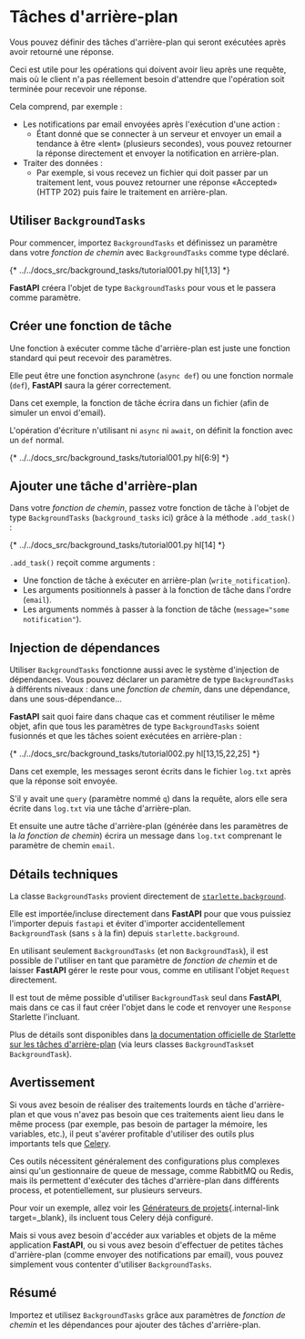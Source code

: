 # Tâches d'arrière-plan

Vous pouvez définir des tâches d'arrière-plan qui seront exécutées après avoir retourné une réponse.

Ceci est utile pour les opérations qui doivent avoir lieu après une requête, mais où le client n'a pas réellement besoin d'attendre que l'opération soit terminée pour recevoir une réponse.

Cela comprend, par exemple :

* Les notifications par email envoyées après l'exécution d'une action :
    * Étant donné que se connecter à un serveur et envoyer un email a tendance à être «lent» (plusieurs secondes), vous pouvez retourner la réponse directement et envoyer la notification en arrière-plan.
* Traiter des données :
    * Par exemple, si vous recevez un fichier qui doit passer par un traitement lent, vous pouvez retourner une réponse «Accepted» (HTTP 202) puis faire le traitement en arrière-plan.


## Utiliser `BackgroundTasks`

Pour commencer, importez `BackgroundTasks` et définissez un paramètre dans votre *fonction de chemin* avec `BackgroundTasks` comme type déclaré.

{* ../../docs_src/background_tasks/tutorial001.py hl[1,13] *}

**FastAPI** créera l'objet de type `BackgroundTasks` pour vous et le passera comme paramètre.

## Créer une fonction de tâche

Une fonction à exécuter comme tâche d'arrière-plan est juste une fonction standard qui peut recevoir des paramètres.

Elle peut être une fonction asynchrone (`async def`) ou une fonction normale (`def`), **FastAPI** saura la gérer correctement.

Dans cet exemple, la fonction de tâche écrira dans un fichier (afin de simuler un envoi d'email).

L'opération d'écriture n'utilisant ni `async` ni `await`, on définit la fonction avec un `def` normal.

{* ../../docs_src/background_tasks/tutorial001.py hl[6:9] *}

## Ajouter une tâche d'arrière-plan

Dans votre *fonction de chemin*, passez votre fonction de tâche à l'objet de type `BackgroundTasks` (`background_tasks` ici) grâce à la méthode `.add_task()` :


{* ../../docs_src/background_tasks/tutorial001.py hl[14] *}

`.add_task()` reçoit comme arguments :

* Une fonction de tâche à exécuter en arrière-plan (`write_notification`).
* Les arguments positionnels à passer à la fonction de tâche dans l'ordre (`email`).
* Les arguments nommés à passer à la fonction de tâche (`message="some notification"`).

## Injection de dépendances

Utiliser `BackgroundTasks` fonctionne aussi avec le système d'injection de dépendances. Vous pouvez déclarer un paramètre de type `BackgroundTasks` à différents niveaux : dans une *fonction de chemin*, dans une dépendance, dans une sous-dépendance...

**FastAPI** sait quoi faire dans chaque cas et comment réutiliser le même objet, afin que tous les paramètres de type `BackgroundTasks` soient fusionnés et que les tâches soient exécutées en arrière-plan :

{* ../../docs_src/background_tasks/tutorial002.py hl[13,15,22,25] *}

Dans cet exemple, les messages seront écrits dans le fichier `log.txt` après que la réponse soit envoyée.

S'il y avait une `query` (paramètre nommé `q`) dans la requête, alors elle sera écrite dans `log.txt` via une tâche d'arrière-plan.

Et ensuite une autre tâche d'arrière-plan (générée dans les paramètres de la *la fonction de chemin*) écrira un message dans `log.txt` comprenant le paramètre de chemin `email`.

## Détails techniques

La classe `BackgroundTasks` provient directement de <a href="https://www.starlette.io/background/" class="external-link" target="_blank">`starlette.background`</a>.

Elle est importée/incluse directement dans **FastAPI** pour que vous puissiez l'importer depuis `fastapi` et éviter d'importer accidentellement `BackgroundTask` (sans `s` à la fin) depuis `starlette.background`.

En utilisant seulement `BackgroundTasks` (et non `BackgroundTask`), il est possible de l'utiliser en tant que paramètre de *fonction de chemin* et de laisser **FastAPI** gérer le reste pour vous, comme en utilisant l'objet `Request` directement.

Il est tout de même possible d'utiliser `BackgroundTask` seul dans **FastAPI**, mais dans ce cas il faut créer l'objet dans le code et renvoyer une `Response` Starlette l'incluant.

Plus de détails sont disponibles dans <a href="https://www.starlette.io/background/" class="external-link" target="_blank">la documentation officielle de Starlette sur les tâches d'arrière-plan</a> (via leurs classes `BackgroundTasks`et `BackgroundTask`).

## Avertissement

Si vous avez besoin de réaliser des traitements lourds en tâche d'arrière-plan et que vous n'avez pas besoin que ces traitements aient lieu dans le même process (par exemple, pas besoin de partager la mémoire, les variables, etc.), il peut s'avérer profitable d'utiliser des outils plus importants tels que <a href="https://docs.celeryq.dev" class="external-link" target="_blank">Celery</a>.

Ces outils nécessitent généralement des configurations plus complexes ainsi qu'un gestionnaire de queue de message, comme RabbitMQ ou Redis, mais ils permettent d'exécuter des tâches d'arrière-plan dans différents process, et potentiellement, sur plusieurs serveurs.

Pour voir un exemple, allez voir les [Générateurs de projets](../project-generation.md){.internal-link target=_blank}, ils incluent tous Celery déjà configuré.

Mais si vous avez besoin d'accéder aux variables et objets de la même application **FastAPI**, ou si vous avez besoin d'effectuer de petites tâches d'arrière-plan (comme envoyer des notifications par email), vous pouvez simplement vous contenter d'utiliser `BackgroundTasks`.

## Résumé

Importez et utilisez `BackgroundTasks` grâce aux paramètres de *fonction de chemin* et les dépendances pour ajouter des tâches d'arrière-plan.
